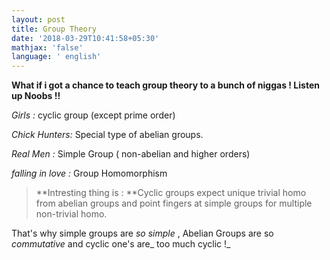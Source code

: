 ```yaml
---
layout: post
title: Group Theory
date: '2018-03-29T10:41:58+05:30'
mathjax: 'false'
language: ' english'
---
```

**What if i got a chance to 
teach group theory to a bunch 
of niggas ! Listen up Noobs !!**

_Girls :_ cyclic group (except 
prime order)

_Chick Hunters:_ Special type 
of abelian groups.

_Real Men :_ Simple Group (
 non-abelian and higher orders)

_falling in love :_ Group Homomorphism


>**Intresting  thing is : **Cyclic groups expect unique trivial homo from abelian groups  and point fingers at simple groups for multiple non-trivial homo.

That's why simple groups are _so simple_ , Abelian Groups are so _commutative_ and cyclic one's are_ too much cyclic !_
